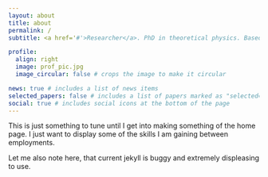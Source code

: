 ```yaml
---
layout: about
title: about
permalink: /
subtitle: <a href='#'>Researcher</a>. PhD in theoretical physics. Based in Helsinki, Finland.

profile:
  align: right
  image: prof_pic.jpg
  image_circular: false # crops the image to make it circular

news: true # includes a list of news items
selected_papers: false # includes a list of papers marked as "selected={true}"
social: true # includes social icons at the bottom of the page
---
```


This is just something to tune until I get into making something of the home page. I just want to display some of the skills I am gaining between employments.

Let me also note here, that current jekyll is buggy and extremely displeasing to use.
